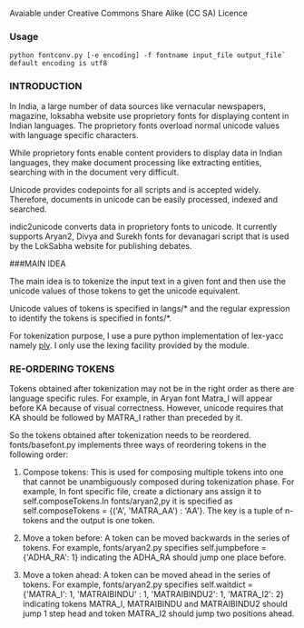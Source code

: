 Avaiable under Creative Commons Share Alike (CC SA) Licence 

### Usage    
    python fontconv.py [-e encoding] -f fontname input_file output_file`
    default encoding is utf8

### INTRODUCTION

In India, a large number of data sources like vernacular newspapers, magazine,
loksabha website use proprietory fonts for displaying content in Indian
languages. The proprietory fonts overload normal unicode values with language
specific characters. 

While proprietory fonts enable content providers to display data in Indian
languages, they make document processing like extracting entities, searching
with in the document very difficult.

Unicode provides codepoints for all scripts and is accepted widely. Therefore,
documents in unicode can be easily processed, indexed and searched.


indic2unicode converts data in proprietory fonts to unicode. It currently
supports Aryan2, Divya and Surekh fonts for devanagari script that is used by
the LokSabha website for publishing debates.

###MAIN IDEA

The main idea is to tokenize the input text in a given font and then use the
unicode values of those tokens to get the unicode equivalent. 

Unicode values of tokens is specified in langs/* and the regular expression to
identify the tokens is specified in fonts/*.

For tokenization purpose, I use a pure python implementation of lex-yacc namely
[ply](http://www.dabeaz.com/ply/ply.html). I only use the lexing
facility provided by the module.

### RE-ORDERING TOKENS

Tokens obtained after tokenization may not be in the right order as there are
language specific rules. For example, in Aryan font Matra_I will appear before
KA because of visual correctness. However, unicode requires that KA should be
followed by MATRA_I rather than preceded by it.

So the tokens obtained after tokenization needs to be reordered.
fonts/basefont.py implements three ways of reordering tokens in the following
order:

1. Compose tokens: This is used for composing multiple tokens into one that
cannot be unambiguously composed during tokenization phase. For example,  In
font specific file, create a dictionary ans assign it to self.composeTokens.In
fonts/aryan2,py it is specified as  self.composeTokens = {('A', 'MATRA_AA') :
'AA'}. The key is a tuple of n-tokens and the output is one token.

2. Move a token before: A token can be moved backwards in the series of tokens.
For example, fonts/aryan2.py specifies self.jumpbefore = {'ADHA_RA': 1}
indicating the ADHA_RA should jump one place before.

3. Move a token ahead: A token can be moved ahead in the series of tokens. For
example, fonts/aryan2.py specifies self.waitdict = {'MATRA_I': 1, 'MATRAIBINDU'
: 1, 'MATRAIBINDU2': 1, 'MATRA_I2': 2} indicating tokens MATRA_I, MATRAIBINDU
and MATRAIBINDU2 should jump 1 step head and token MATRA_I2 should jump two
positions ahead.


